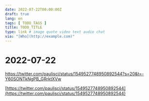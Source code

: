 ```yaml
---
date: 2022-07-22T00:00:00Z
draft: true
lang: en
tags: [ TODO_TAGS ]
title: TODO_TITLE
type: link # image quote video text audio chat
via: "[Who](http://example.com)"
---
```



# 2022-07-22


https://twitter.com/paulisci/status/1549527748950892544?s=20&t=-Y60SONTkNgPB_GRrktXVw

[https://twitter.com/paulisci/status/1549527748950892544](https://twitter.com/paulisci/status/1549527748950892544)

